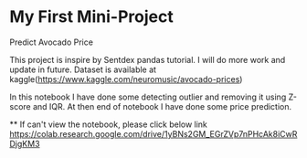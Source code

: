 # My First Mini-Project
Predict Avocado Price


This project is inspire by Sentdex pandas tutorial. I will do more work and update in future. Dataset is available at kaggle(https://www.kaggle.com/neuromusic/avocado-prices)

In this notebook I have done some detecting outlier and removing it using Z-score and IQR. At then end of notebook I have done some price prediction.


** If can't view the notebook, please click below link
https://colab.research.google.com/drive/1yBNs2GM_EGrZVp7nPHcAk8iCwRDjgKM3
